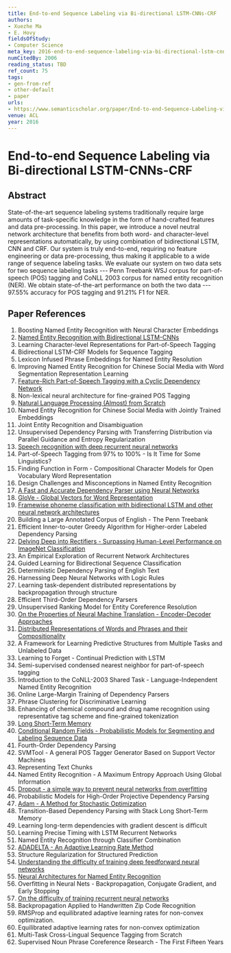 ```yaml
---
title: End-to-end Sequence Labeling via Bi-directional LSTM-CNNs-CRF
authors:
- Xuezhe Ma
- E. Hovy
fieldsOfStudy:
- Computer Science
meta_key: 2016-end-to-end-sequence-labeling-via-bi-directional-lstm-cnns-crf
numCitedBy: 2006
reading_status: TBD
ref_count: 75
tags:
- gen-from-ref
- other-default
- paper
urls:
- https://www.semanticscholar.org/paper/End-to-end-Sequence-Labeling-via-Bi-directional-Ma-Hovy/8dd6aae51e31a72752c4be5cddbdd76dfdc6cda4?sort=total-citations
venue: ACL
year: 2016
---
```


# End-to-end Sequence Labeling via Bi-directional LSTM-CNNs-CRF

## Abstract

State-of-the-art sequence labeling systems traditionally require large amounts of task-specific knowledge in the form of hand-crafted features and data pre-processing. In this paper, we introduce a novel neutral network architecture that benefits from both word- and character-level representations automatically, by using combination of bidirectional LSTM, CNN and CRF. Our system is truly end-to-end, requiring no feature engineering or data pre-processing, thus making it applicable to a wide range of sequence labeling tasks. We evaluate our system on two data sets for two sequence labeling tasks --- Penn Treebank WSJ corpus for part-of-speech (POS) tagging and CoNLL 2003 corpus for named entity recognition (NER). We obtain state-of-the-art performance on both the two data --- 97.55\% accuracy for POS tagging and 91.21\% F1 for NER.

## Paper References

1. Boosting Named Entity Recognition with Neural Character Embeddings
2. [Named Entity Recognition with Bidirectional LSTM-CNNs](2016-named-entity-recognition-with-bidirectional-lstm-cnns)
3. Learning Character-level Representations for Part-of-Speech Tagging
4. Bidirectional LSTM-CRF Models for Sequence Tagging
5. Lexicon Infused Phrase Embeddings for Named Entity Resolution
6. Improving Named Entity Recognition for Chinese Social Media with Word Segmentation Representation Learning
7. [Feature-Rich Part-of-Speech Tagging with a Cyclic Dependency Network](2003-feature-rich-part-of-speech-tagging-with-a-cyclic-dependency-network)
8. Non-lexical neural architecture for fine-grained POS Tagging
9. [Natural Language Processing (Almost) from Scratch](2011-natural-language-processing-almost-from-scratch)
10. Named Entity Recognition for Chinese Social Media with Jointly Trained Embeddings
11. Joint Entity Recognition and Disambiguation
12. Unsupervised Dependency Parsing with Transferring Distribution via Parallel Guidance and Entropy Regularization
13. [Speech recognition with deep recurrent neural networks](2013-speech-recognition-with-deep-recurrent-neural-networks)
14. Part-of-Speech Tagging from 97% to 100% - Is It Time for Some Linguistics?
15. Finding Function in Form - Compositional Character Models for Open Vocabulary Word Representation
16. Design Challenges and Misconceptions in Named Entity Recognition
17. [A Fast and Accurate Dependency Parser using Neural Networks](2014-a-fast-and-accurate-dependency-parser-using-neural-networks)
18. [GloVe - Global Vectors for Word Representation](2014-glove-global-vectors-for-word-representation)
19. [Framewise phoneme classification with bidirectional LSTM and other neural network architectures](2005-framewise-phoneme-classification-with-bidirectional-lstm-and-other-neural-network-architectures)
20. Building a Large Annotated Corpus of English - The Penn Treebank
21. Efficient Inner-to-outer Greedy Algorithm for Higher-order Labeled Dependency Parsing
22. [Delving Deep into Rectifiers - Surpassing Human-Level Performance on ImageNet Classification](2015-delving-deep-into-rectifiers-surpassing-human-level-performance-on-imagenet-classification)
23. An Empirical Exploration of Recurrent Network Architectures
24. Guided Learning for Bidirectional Sequence Classification
25. Deterministic Dependency Parsing of English Text
26. Harnessing Deep Neural Networks with Logic Rules
27. Learning task-dependent distributed representations by backpropagation through structure
28. Efficient Third-Order Dependency Parsers
29. Unsupervised Ranking Model for Entity Coreference Resolution
30. [On the Properties of Neural Machine Translation - Encoder-Decoder Approaches](2014-on-the-properties-of-neural-machine-translation-encoder-decoder-approaches)
31. [Distributed Representations of Words and Phrases and their Compositionality](2013-distributed-representations-of-words-and-phrases-and-their-compositionality)
32. A Framework for Learning Predictive Structures from Multiple Tasks and Unlabeled Data
33. Learning to Forget - Continual Prediction with LSTM
34. Semi-supervised condensed nearest neighbor for part-of-speech tagging
35. Introduction to the CoNLL-2003 Shared Task - Language-Independent Named Entity Recognition
36. Online Large-Margin Training of Dependency Parsers
37. Phrase Clustering for Discriminative Learning
38. Enhancing of chemical compound and drug name recognition using representative tag scheme and fine-grained tokenization
39. [Long Short-Term Memory](1997-long-short-term-memory)
40. [Conditional Random Fields - Probabilistic Models for Segmenting and Labeling Sequence Data](2001-conditional-random-fields-probabilistic-models-for-segmenting-and-labeling-sequence-data)
41. Fourth-Order Dependency Parsing
42. SVMTool - A general POS Tagger Generator Based on Support Vector Machines
43. Representing Text Chunks
44. Named Entity Recognition - A Maximum Entropy Approach Using Global Information
45. [Dropout - a simple way to prevent neural networks from overfitting](2014-dropout-a-simple-way-to-prevent-neural-networks-from-overfitting)
46. Probabilistic Models for High-Order Projective Dependency Parsing
47. [Adam - A Method for Stochastic Optimization](2015-adam-a-method-for-stochastic-optimization)
48. Transition-Based Dependency Parsing with Stack Long Short-Term Memory
49. Learning long-term dependencies with gradient descent is difficult
50. Learning Precise Timing with LSTM Recurrent Networks
51. Named Entity Recognition through Classifier Combination
52. [ADADELTA - An Adaptive Learning Rate Method](2012-adadelta-an-adaptive-learning-rate-method)
53. Structure Regularization for Structured Prediction
54. [Understanding the difficulty of training deep feedforward neural networks](2010-understanding-the-difficulty-of-training-deep-feedforward-neural-networks)
55. [Neural Architectures for Named Entity Recognition](2016-neural-architectures-for-named-entity-recognition)
56. Overfitting in Neural Nets - Backpropagation, Conjugate Gradient, and Early Stopping
57. [On the difficulty of training recurrent neural networks](2013-on-the-difficulty-of-training-recurrent-neural-networks)
58. Backpropagation Applied to Handwritten Zip Code Recognition
59. RMSProp and equilibrated adaptive learning rates for non-convex optimization.
60. Equilibrated adaptive learning rates for non-convex optimization
61. Multi-Task Cross-Lingual Sequence Tagging from Scratch
62. Supervised Noun Phrase Coreference Research - The First Fifteen Years
